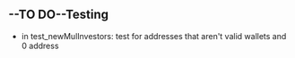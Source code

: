 ## --TO DO--Testing

- in test_newMulInvestors: test for addresses that aren't valid wallets and 0 address
